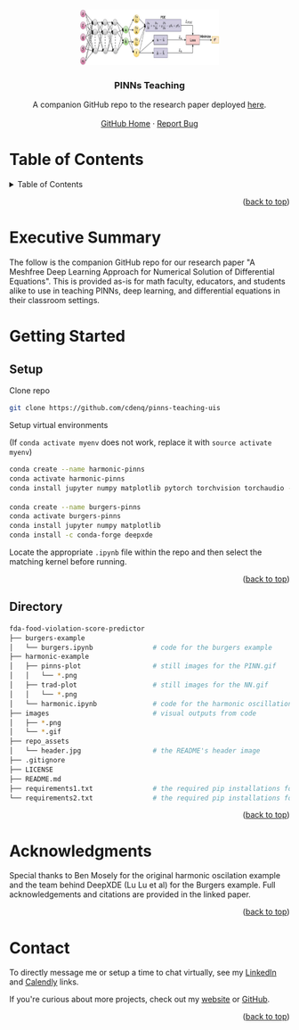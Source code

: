 <!-- Back to top -->
<a name="readme-top"></a>

<!-- PROJECT LOGO -->
<br />
<div align="center">
  <a href="_">
    <img src="repo_assets/header.png" alt="Logo" width="250" height="100">
  </a>

  <h3 align="center">PINNs Teaching</h3>

  <p align="center">
    A companion GitHub repo to the research paper deployed <a href="https://cdenq-fda-food-violation-score-predictor-app-bimc4d.streamlit.app/">here</a>.
    <br>
    <br>
    <a href="https://github.com/cdenq/">GitHub Home</a>
    ·
    <a href="https://github.com/cdenq/pinns-teaching-uis/issues">Report Bug </a>
  </p>
</div>

<!-- Table of Contents -->
# Table of Contents
<details>
  <summary>Table of Contents</summary>
  <ol>
    <li>
      <a href="#exe-sum">Executive Summary</a>
    </li>
    <li>
      <a href="#started">Getting Started</a>
      <ul>
        <li><a href="#started-setup">Setup</a></li>
        <li><a href="#started-directory">Directory</a></li>
      </ul>
    </li>
    <li>
      <a href="#ack">Acknowledgements</a>
    </li>
    <li><a href="#contact">Contact</a></li>
  </ol>
</details>

<p align="right">(<a href="#readme-top">back to top</a>)</p>

<!-- ABOUT THE PROJECT -->
<a name="exe-sum"></a>
# Executive Summary

The follow is the companion GitHub repo for our research paper "A Meshfree Deep Learning Approach for Numerical Solution of Differential Equations". This is provided as-is for math faculty, educators, and students alike to use in teaching PINNs, deep learning, and differential equations in their classroom settings.

<!-- ABOUT THE PROJECT -->
<a name="started"></a>
# Getting Started

<a name="started-setup"></a>
## Setup

Clone repo
```sh
git clone https://github.com/cdenq/pinns-teaching-uis
```

Setup virtual environments

(If `conda activate myenv` does not work, replace it with `source activate myenv`)

```sh
conda create --name harmonic-pinns
conda activate harmonic-pinns
conda install jupyter numpy matplotlib pytorch torchvision torchaudio -c pytorch

conda create --name burgers-pinns
conda activate burgers-pinns
conda install jupyter numpy matplotlib 
conda install -c conda-forge deepxde
```

Locate the appropriate `.ipynb` file within the repo and then select the matching kernel before running.

<p align="right">(<a href="#readme-top">back to top</a>)</p>

<a name="started-directory"></a>
## Directory

```bash
fda-food-violation-score-predictor
├── burgers-example
│   └── burgers.ipynb               # code for the burgers example
├── harmonic-example
│   ├── pinns-plot                  # still images for the PINN.gif
│   │   └── *.png
│   ├── trad-plot                   # still images for the NN.gif
│   │   └── *.png
│   └── harmonic.ipynb              # code for the harmonic oscillation example
├── images                          # visual outputs from code
│   ├── *.png    
│   └── *.gif                        
├── repo_assets
│   └── header.jpg                  # the README's header image
├── .gitignore
├── LICENSE
├── README.md
├── requirements1.txt               # the required pip installations for the harmonic oscillation venv
└── requirements2.txt               # the required pip installations for the burgers venv
```

<p align="right">(<a href="#readme-top">back to top</a>)</p>

<!-- ACKNOWLEDGEMENTS -->
<a name="ack"></a>
# Acknowledgments
Special thanks to Ben Mosely for the original harmonic oscilation example and the team behind DeepXDE (Lu Lu et al) for the Burgers example. Full acknowledgements and citations are provided in the linked paper. 

<p align="right">(<a href="#readme-top">back to top</a>)</p>

<!-- CONTACT -->
<a name="contact"></a>
# Contact

To directly message me or setup a time to chat virtually, see my [LinkedIn](https://www.linkedin.com/in/christopherdenq/) and [Calendly](https://calendly.com/christopherkd/coffee-chats) links.

If you're curious about more projects, check out my [website](https://cdenq.github.io/) or [GitHub](https://github.com/cdenq).

<p align="right">(<a href="#readme-top">back to top</a>)</p>